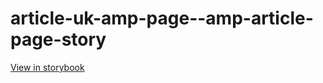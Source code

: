 # article-uk-amp-page--amp-article-page-story

[View in storybook](https://raw.githack.com/Independent-Digital-News-and-Media-Ltd/indy-pwamp-sb/PR-1914-sb/index.html?path=/story/article-uk-amp-page--amp-article-page-story)